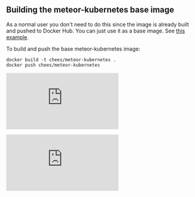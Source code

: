 Building the meteor-kubernetes base image
-----------------------------------------

As a normal user you don't need to do this since the image is already built and pushed to Docker Hub. You can just use it as a base image. See [this example](https://github.com/Q42/meteor-gke-example/blob/master/Dockerfile).

To build and push the base meteor-kubernetes image:

    docker build -t chees/meteor-kubernetes .
    docker push chees/meteor-kubernetes


[![Analytics](https://kubernetes-site.appspot.com/UA-36037335-10/GitHub/examples/meteor/dockerbase/README.md?pixel)]()


[![Analytics](https://kubernetes-site.appspot.com/UA-36037335-10/GitHub/release-0.19.0/examples/meteor/dockerbase/README.md?pixel)]()
